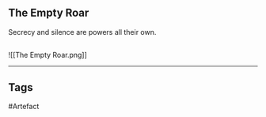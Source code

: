 ## The Empty Roar
Secrecy and silence are powers all their own.
## 
![[The Empty Roar.png]]

---
## Tags
#Artefact